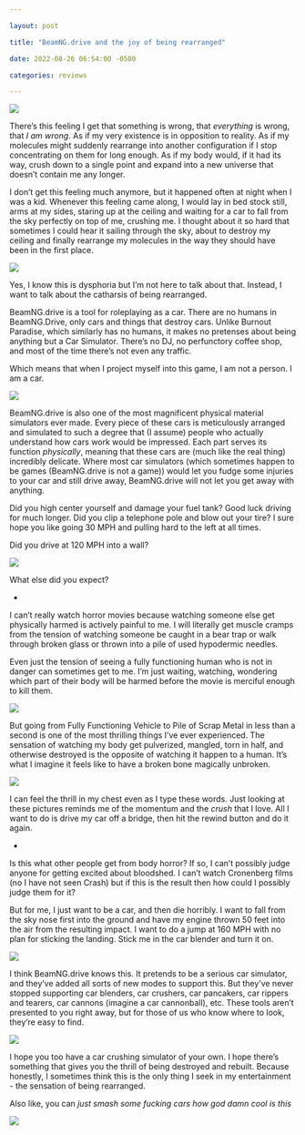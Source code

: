 ```yaml
---

layout: post

title: "BeamNG.drive and the joy of being rearranged"

date: 2022-08-26 06:54:00 -0500

categories: reviews

---
```



![](https://cania.neocities.org/gmvr/beamng/orng.jpg)


There’s this feeling I get that something is wrong, that _everything_ is wrong, that _I am wrong_. As if my very existence is in opposition to reality. As if my molecules might suddenly rearrange into another configuration if I stop concentrating on them for long enough. As if my body would, if it had its way, crush down to a single point and expand into a new universe that doesn’t contain me any longer.

I don’t get this feeling much anymore, but it happened often at night when I was a kid. Whenever this feeling came along, I would lay in bed stock still, arms at my sides, staring up at the ceiling and waiting for a car to fall from the sky perfectly on top of me, crushing me. I thought about it so hard that sometimes I could hear it sailing through the sky, about to destroy my ceiling and finally rearrange my molecules in the way they should have been in the first place.


![](https://cania.neocities.org/gmvr/beamng/orngcrash.jpg)

Yes, I know this is dysphoria but I’m not here to talk about that. Instead, I want to talk about the catharsis of being rearranged.

BeamNG.drive is a tool for roleplaying as a car. There are no humans in BeamNG.Drive, only cars and things that destroy cars. Unlike Burnout Paradise, which similarly has no humans, it makes no pretenses about being anything but a Car Simulator. There’s no DJ, no perfunctory coffee shop, and most of the time there’s not even any traffic. 

Which means that when I project myself into this game, I am not a person. I am a car. 


![](https://cania.neocities.org/gmvr/beamng/pink.jpg)

BeamNG.drive is also one of the most magnificent physical material simulators ever made. Every piece of these cars is meticulously arranged and simulated to such a degree that (I assume) people who actually understand how cars work would be impressed. Each part serves its function _physically_, meaning that these cars are (much like the real thing) incredibly delicate. Where most car simulators (which sometimes happen to be games (BeamNG.drive is not a game)) would let you fudge some injuries to your car and still drive away, BeamNG.drive will not let you get away with anything.

Did you high center yourself and damage your fuel tank? Good luck driving for much longer. Did you clip a telephone pole and blow out your tire? I sure hope you like going 30 MPH and pulling hard to the left at all times. 

Did you drive at 120 MPH into a wall?


![](https://cania.neocities.org/gmvr/beamng/pinkcrash.jpg)


What else did you expect?

-

I can’t really watch horror movies because watching someone else get physically harmed is actively painful to me. I will literally get muscle cramps from the tension of watching someone be caught in a bear trap or walk through broken glass or thrown into a pile of used hypodermic needles. 

Even just the tension of seeing a fully functioning human who is not in danger can sometimes get to me. I’m just waiting, watching, wondering which part of their body will be harmed before the movie is merciful enough to kill them.


![](https://cania.neocities.org/gmvr/beamng/jeep.jpg)

But going from Fully Functioning Vehicle to Pile of Scrap Metal in less than a second is one of the most thrilling things I’ve ever experienced. The sensation of watching my body get pulverized, mangled, torn in half, and otherwise destroyed is the opposite of watching it happen to a human. It’s what I imagine it feels like to have a broken bone magically unbroken. 

![](https://cania.neocities.org/gmvr/beamng/jeepcrash.jpg)

I can feel the thrill in my chest even as I type these words. Just looking at these pictures reminds me of the momentum and the _crush_ that I love. All I want to do is drive my car off a bridge, then hit the rewind button and do it again.

-

Is this what other people get from body horror? If so, I can’t possibly judge anyone for getting excited about bloodshed. I can’t watch Cronenberg films (no I have not seen Crash) but if this is the result then how could I possibly judge them for it?  

But for me, I just want to be a car, and then die horribly. I want to fall from the sky nose first into the ground and have my engine thrown 50 feet into the air from the resulting impact. I want to do a jump at 160 MPH with no plan for sticking the landing. Stick me in the car blender and turn it on.

![](https://cania.neocities.org/gmvr/beamng/bus.jpg)

I think BeamNG.drive knows this. It pretends to be a serious car simulator, and they’ve added all sorts of new modes to support this. But they’ve never stopped supporting car blenders, car crushers, car pancakers, car rippers and tearers, car cannons (imagine a car cannonball), etc. These tools aren’t presented to you right away, but for those of us who know where to look, they’re easy to find. 


![](https://cania.neocities.org/gmvr/beamng/buscrash.jpg)


I hope you too have a car crushing simulator of your own. I hope there’s something that gives you the thrill of being destroyed and rebuilt. Because honestly, I sometimes think this is the only thing I seek in my entertainment - the sensation of being rearranged. 

Also like, you can _just smash some fucking cars how god damn cool is this_

![](https://cania.neocities.org/gmvr/beamng/greencrash.jpg)
